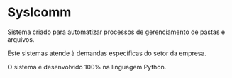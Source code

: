 # SysIcomm

Sistema criado para automatizar processos de gerenciamento de pastas e arquivos.

Este sistemas atende à demandas específicas do setor da empresa.

O sistema é desenvolvido 100% na linguagem Python.

